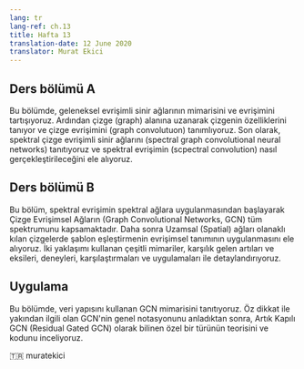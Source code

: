 ```yaml
---
lang: tr
lang-ref: ch.13
title: Hafta 13
translation-date: 12 June 2020
translator: Murat Ekici
---
```



## Ders bölümü A

Bu bölümde, geleneksel evrişimli sinir ağlarının mimarisini ve evrişimini tartışıyoruz. Ardından çizge (graph) alanına uzanarak çizgenin özelliklerini tanıyor ve çizge evrişimini (graph convolutuon) tanımlıyoruz. Son olarak, spektral çizge evrişimli sinir ağlarını (spectral graph convolutional neural networks) tanıtıyoruz ve spektral evrişimin (scpectral convolution) nasıl gerçekleştirileceğini ele alıyoruz.

<!--

## Lecture part A

In this section, we discuss the architecture and convolution of traditional convolutional neural networks. Then we extend to the graph domain. We understand the characteristics of graph and define the graph convolution. Finally, we introduce spectral graph convolutional neural networks and discuss how to perform spectral convolution.
-->

## Ders bölümü B

Bu bölüm, spektral evrişimin spektral ağlara uygulanmasından başlayarak Çizge Evrişimsel Ağların (Graph Convolutional Networks, GCN) tüm spektrumunu kapsamaktadır. Daha sonra Uzamsal (Spatial) ağları olanaklı kılan  çizgelerde şablon eşleştirmenin evrişimsel tanımının uygulanmasını ele alıyoruz. İki yaklaşımı kullanan çeşitli mimariler, karşılık gelen artıları ve eksileri, deneyleri, karşılaştırmaları ve uygulamaları ile detaylandırıyoruz.


<!--
## Lecture part B

This section covers the complete spectrum of Graph Convolutional Networks (GCNs), starting with the implementation of Spectral Convolution through Spectral Networks. It then provides insights on applicability of the other convolutional definition of Template Matching to graphs, leading to Spatial networks. Various architectures employing the two approaches are detailed out with their corresponding pros & cons, experiments, benchmarks and applications.
-->

## Uygulama

Bu bölümde, veri yapısını kullanan GCN mimarisini tanıtıyoruz. Öz dikkat ile yakından ilgili olan GCN'nin genel notasyonunu anladıktan sonra, Artık Kapılı GCN (Residual Gated GCN)  olarak bilinen özel bir türünün teorisini ve kodunu inceliyoruz.

<!--
## Practicum

In this section, we introduce Graph Convolutional Network (GCN) which is one type of architecture that utilizes the structure of data.  Actually, the concept of GCNs is closely related to self-attention. After understanding the general notation, representation and equations of GCN, we delve into the theory and code of a specific type of GCN known as Residual Gated GCN.
-->

🇹🇷 muratekici

